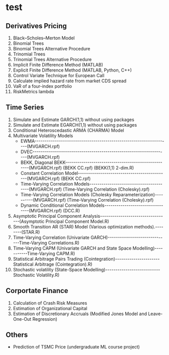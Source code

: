 # test
## Derivatives Pricing
  1. Black–Scholes–Merton Model
  2. Binomial Trees
  3. Binomial Trees Alternative Procedure
  4. Trinomial Trees
  5. Trinomial Trees Alternative Procedure
  6. Implicit Finite Difference Method (MATLAB)
  7. Explicit Finite Difference Method (MATLAB, Python, C++)
  8. Control Variate Technique for European Call
  9. Calculate implied hazard rate from market CDS spread
  10. VaR of a four-index portfolio
  11. RiskMetrics lambda
## Time Series
  1. Simulate and Estimate GARCH(1,1) without using packages
  2. Simulate and Estimate EGARCH(1,1) without using packages
  3. Conditional Heteroscedastic ARMA (CHARMA) Model
  4. Multivariate Volatility Models
     * EWMA-------------------------------------------------------------------(MVGARCH.rpf)
     * DVEC-------------------------------------------------------------------(MVGARCH.rpf)
     * BEKK, Diagonal BEKK----------------------------------------------------(MVGARCH.rpf) (BEKK CC.rpf) (BEKK(1,1) 2-dim.R)
     * Constant Correlation Model---------------------------------------------(MVGARCH.rpf) (BEKK CC.rpf)
     * Time-Varying Correlation Models----------------------------------------(MVGARCH.rpf) (Time-Varying Correlation (Cholesky).rpf)
     * Time-Varying Correlation Models (Cholesky Reparameterization)----------(MVGARCH.rpf) (Time-Varying Correlation (Cholesky).rpf)
     * Dynamic Conditional Correlation Models---------------------------------(MVGARCH.rpf) (DCC.R)
  5. Asymptotic Principal Component Analysis----------------------------------(Asymptotic Principal Component Model.R)
  6. Smooth Transition AR (STAR) Model (Various optimization methods).--------(STAR.R)
  7. Time-Varying Correlation (Univariate GARCH)------------------------------Time-Varying Correlations.R)
  8. Time-Varying CAPM (Univariate GARCH and State Space Modelling)-----------Time-Varying CAPM.R)
  9. Statistical Arbitrage Pairs Trading (Cointegration)----------------------Statistical Arbitrage (Cointegration).R)
  10. Stochastic volatility (State-Space Modelling)---------------------------Stochastic Volatility.R)
## Corportate Finance
  1. Calculation of Crash Risk Measures
  2. Estimation of Organizational Capital
  3. Estimation of Discretionary Accruals (Modified Jones Model and Leave-One-Out Regression)
## Others
   * Prediction of TSMC Price (undergraduate ML course project)
